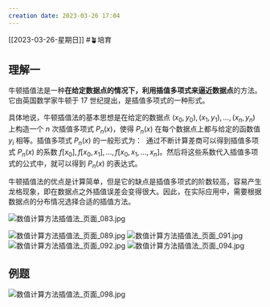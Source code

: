 ```yaml
---
creation date: 2023-03-26 17:04 
---
```

 [[2023-03-26-星期日]]  #🪴培育 


## 理解一
牛顿插值法是一种**在给定数据点的情况下，利用插值多项式来逼近数据点**的方法。它由英国数学家牛顿于 17 世纪提出，是插值多项式的一种形式。

具体地说，牛顿插值法的基本思想是在给定的数据点 $(x_0, y_0), (x_1, y_1), \dots, (x_n, y_n)$ 上构造一个 $n$ 次插值多项式 $P_n(x)$，使得 $P_n(x)$ 在每个数据点上都与给定的函数值 $y_i$ 相等。插值多项式 $P_n(x)$ 的一般形式为：
​
通过不断计算差商可以得到插值多项式 $P_n(x)$ 的系数 $f[x_0], f[x_0,x_1], \dots, f[x_0,x_1,\dots,x_n]$。然后将这些系数代入插值多项式的公式中，就可以得到 $P_n(x)$ 的表达式。

牛顿插值法的优点是计算简单，但是它的缺点是插值多项式的阶数较高，容易产生龙格现象，即在数据点之外插值误差会变得很大。因此，在实际应用中，需要根据数据点的分布情况选择合适的插值方法。

![数值计算方法插值法_页面_083.jpg](https://jgox-image-1316409677.cos.ap-guangzhou.myqcloud.com/blog/%E6%95%B0%E5%80%BC%E8%AE%A1%E7%AE%97%E6%96%B9%E6%B3%95%E6%8F%92%E5%80%BC%E6%B3%95_%E9%A1%B5%E9%9D%A2_083.jpg)

![数值计算方法插值法_页面_089.jpg](https://jgox-image-1316409677.cos.ap-guangzhou.myqcloud.com/blog/%E6%95%B0%E5%80%BC%E8%AE%A1%E7%AE%97%E6%96%B9%E6%B3%95%E6%8F%92%E5%80%BC%E6%B3%95_%E9%A1%B5%E9%9D%A2_089.jpg)
![数值计算方法插值法_页面_091.jpg](https://jgox-image-1316409677.cos.ap-guangzhou.myqcloud.com/blog/%E6%95%B0%E5%80%BC%E8%AE%A1%E7%AE%97%E6%96%B9%E6%B3%95%E6%8F%92%E5%80%BC%E6%B3%95_%E9%A1%B5%E9%9D%A2_091.jpg)
![数值计算方法插值法_页面_092.jpg](https://jgox-image-1316409677.cos.ap-guangzhou.myqcloud.com/blog/%E6%95%B0%E5%80%BC%E8%AE%A1%E7%AE%97%E6%96%B9%E6%B3%95%E6%8F%92%E5%80%BC%E6%B3%95_%E9%A1%B5%E9%9D%A2_092.jpg)
![数值计算方法插值法_页面_094.jpg](https://jgox-image-1316409677.cos.ap-guangzhou.myqcloud.com/blog/%E6%95%B0%E5%80%BC%E8%AE%A1%E7%AE%97%E6%96%B9%E6%B3%95%E6%8F%92%E5%80%BC%E6%B3%95_%E9%A1%B5%E9%9D%A2_094.jpg)
## 例题
![数值计算方法插值法_页面_098.jpg](https://jgox-image-1316409677.cos.ap-guangzhou.myqcloud.com/blog/%E6%95%B0%E5%80%BC%E8%AE%A1%E7%AE%97%E6%96%B9%E6%B3%95%E6%8F%92%E5%80%BC%E6%B3%95_%E9%A1%B5%E9%9D%A2_098.jpg)





